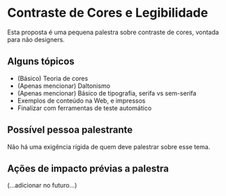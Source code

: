 # Contraste de Cores e Legibilidade

Esta proposta é uma pequena palestra sobre contraste de cores, vontada para
não designers.

## Alguns tópicos

- (Básico) Teoria de cores
- (Apenas mencionar) Daltonismo
- (Apenas mencionar) Básico de tipografia, serifa vs sem-serifa
- Exemplos de conteúdo na Web, e impressos
- Finalizar com ferramentas de teste automático

## Possível pessoa palestrante

Não há uma exigência rígida de quem deve palestrar sobre esse tema.

## Ações de impacto prévias a palestra

(...adicionar no futuro...)